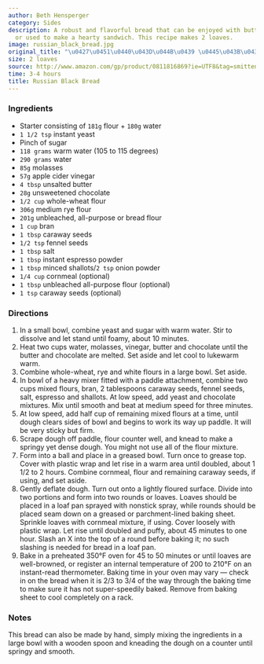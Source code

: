 ```yaml
---
author: Beth Hensperger
category: Sides
description: A robust and flavorful bread that can be enjoyed with butter and caviar
  or used to make a hearty sandwich. This recipe makes 2 loaves.
image: russian_black_bread.jpg
original_title: "\u0427\u0451\u0440\u043D\u044B\u0439 \u0445\u043B\u0435\u0431"
size: 2 loaves
source: http://www.amazon.com/gp/product/0811816869?ie=UTF8&tag=smitten-20&linkCode=as2&camp=1789&creative=390957&creativeASIN=0811816869
time: 3-4 hours
title: Russian Black Bread
---
```

### Ingredients

* Starter consisting of `181g` flour + `180g` water
* `1 1/2 tsp` instant yeast
* Pinch of sugar
* `118 grams` warm water (105 to 115 degrees)
* `290 grams` water
* `85g` molasses
* `57g` apple cider vinegar
* `4 tbsp` unsalted butter
* `28g` unsweetened chocolate
* `1/2 cup` whole-wheat flour
* `306g` medium rye flour
* `201g` unbleached, all-purpose or bread flour
* `1 cup` bran
* `1 tbsp` caraway seeds
* `1/2 tsp` fennel seeds
* `1 tbsp` salt
* `1 tbsp` instant espresso powder
* `1 tbsp` minced shallots/`2 tsp` onion powder
* `1/4 cup` cornmeal (optional)
* `1 tbsp` unbleached all-purpose flour (optional)
* `1 tsp` caraway seeds (optional)

### Directions

1. In a small bowl, combine yeast and sugar with warm water. Stir to dissolve and let stand until foamy, about 10 minutes.
2. Heat two cups water, molasses, vinegar, butter and chocolate until the butter and chocolate are melted. Set aside and let cool to lukewarm warm.
3. Combine whole-wheat, rye and white flours in a large bowl. Set aside.
4. In bowl of a heavy mixer fitted with a paddle attachment, combine two cups mixed flours, bran, 2 tablespoons caraway seeds, fennel seeds, salt, espresso and shallots. At low speed, add yeast and chocolate mixtures. Mix until smooth and beat at medium speed for three minutes.
5. At low speed, add half cup of remaining mixed flours at a time, until dough clears sides of bowl and begins to work its way up paddle. It will be very sticky but firm.
6. Scrape dough off paddle, flour counter well, and knead to make a springy yet dense dough. You might not use all of the flour mixture.
7. Form into a ball and place in a greased bowl. Turn once to grease top. Cover with plastic wrap and let rise in a warm area until doubled, about 1 1/2 to 2 hours. Combine cornmeal, flour and remaining caraway seeds, if using, and set aside.
8. Gently deflate dough. Turn out onto a lightly floured surface. Divide into two portions and form into two rounds or loaves. Loaves should be placed in a loaf pan sprayed with nonstick spray, while rounds should be placed seam down on a greased or parchment-lined baking sheet. Sprinkle loaves with cornmeal mixture, if using. Cover loosely with plastic wrap. Let rise until doubled and puffy, about 45 minutes to one hour. Slash an X into the top of a round before baking it; no such slashing is needed for bread in a loaf pan.
9. Bake in a preheated 350°F oven for 45 to 50 minutes or until loaves are well-browned, or register an internal temperature of 200 to 210°F on an instant-read thermometer. Baking time in your oven may vary — check in on the bread when it is 2/3 to 3/4 of the way through the baking time to make sure it has not super-speedily baked. Remove from baking sheet to cool completely on a rack.

### Notes

This bread can also be made by hand, simply mixing the ingredients in a large bowl with a wooden spoon and kneading the dough on a counter until springy and smooth.